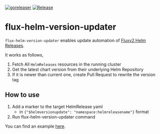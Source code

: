 [![goreleaser](https://github.com/RossyWhite/flux-helm-version-updater/actions/workflows/release.yaml/badge.svg)](https://github.com/RossyWhite/flux-helm-version-updater/actions/workflows/release.yaml)
[![Release](https://img.shields.io/github/release/RossyWhite/flux-helm-version-updater.svg)](https://github.com/RossyWhite/flux-helm-version-updater/releases/latest)

# flux-helm-version-updater

`flux-helm-version-updater` enables update automation of [Fluxv2 Helm Releases](https://fluxcd.io/docs/components/helm/helmreleases/).

It works as follows,

1. Fetch All `HelmReleases` resources in the running cluster
2. Get the latest chart version from their underlying Helm Repository
3. If it is newer than current one, create Pull Request to rewrite the version tag

## How to use

1. Add a marker to the target HelmRelease yaml
    - in `{"$helmversionupdate": "namespace:helmreleasename"}` format
2. Run flux-helm-version-updater command

You can find an example [here](./examples).
